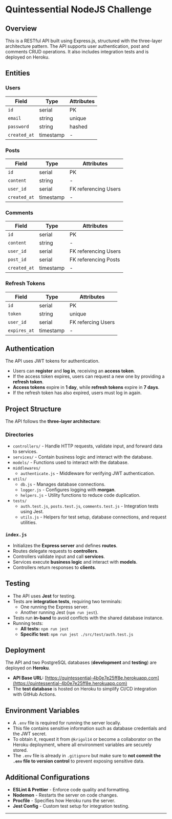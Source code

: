 # Quintessential NodeJS Challenge

## Overview
This is a RESTful API built using Express.js, structured with the three-layer architecture pattern. The API supports user authentication, post and comments CRUD operations. It also includes integration tests and is deployed on Heroku.

## Entities 

### Users
| Field        | Type      | Attributes |
|--------------|-----------|------------|
| `id`         | serial    | PK         |  
| `email`      | string    | unique     |
| `password`   | string    | hashed     |
| `created_at` | timestamp | -          |

### Posts
| Field        | Type      | Attributes           |
|--------------|-----------|----------------------|
| `id`         | serial    | PK                   |
| `content`    | string    | -                    |
| `user_id`    | serial    | FK referencing Users |
| `created_at` | timestamp | -                    |

### Comments
| Field        | Type      | Attributes           |
|--------------|-----------|----------------------|
| `id`         | serial    | PK                   |
| `content`    | string    | -                    |
| `user_id`    | serial    | FK referencing Users |
| `post_id`    | serial    | FK referencing Posts |
| `created_at` | timestamp | -                    |

### Refresh Tokens
| Field        | Type      | Attributes           |
|--------------|-----------|----------------------|
| `id`         | serial    | PK                   |
| `token`      | string    | unique               |
| `user_id`    | serial    | FK refercing Users   |
| `expires_at` | timestamp | -                    |

## Authentication
The API uses JWT tokens for authentication.
- Users can **register** and **log in**, receiving an **access token**.
- If the access token expires, users can request a new one by providing a **refresh token**.
- **Access tokens** expire in **1 day**, while **refresh tokens** expire in **7 days**.
- If the refresh token has also expired, users must log in again.

## Project Structure
The API follows the **three-layer architecture**:

### Directories
- `controllers/` - Handle HTTP requests, validate input, and forward data to services.
- `services/` - Contain business logic and interact with the database.
- `models/` - Functions used to interact with the database.
- `middlewares/`
  - `authenticate.js` - Middleware for verifying JWT authentication.
- `utils/`
  - `db.js` - Manages database connections.
  - `logger.js` - Configures logging with **morgan**.
  - `helpers.js` - Utility functions to reduce code duplication.
- `tests/`
  - `auth.test.js`, `posts.test.js`, `comments.test.js` - Integration tests using Jest.
  - `utils.js` - Helpers for test setup, database connections, and request utilities.

### `index.js`
- Initializes the **Express server** and defines **routes**.
- Routes delegate requests to **controllers**.
- Controllers validate input and call **services**.
- Services execute **business logic** and interact with **models**.
- Controllers return responses to **clients**.

## Testing
- The API uses **Jest** for testing.
- Tests are **integration tests**, requiring two terminals:
  - One running the Express server.
  - Another running Jest (`npm run jest`).
- Tests run **in-band** to avoid conflicts with the shared database instance.
- Running tests:
  - **All tests:** `npm run jest`
  - **Specific test:** `npm run jest ./src/test/auth.test.js`

## Deployment
The API and two PostgreSQL databases (**development** and **testing**) are deployed on **Heroku**.
- **API Base URL:** [https://quintessential-4b0e7e25ff8e.herokuapp.com](https://quintessential-4b0e7e25ff8e.herokuapp.com)
- The **test database** is hosted on Heroku to simplify CI/CD integration with GitHub Actions.

## Environment Variables  
- A `.env` file is required for running the server locally.  
- This file contains sensitive information such as database credentials and the JWT secret.  
- To obtain it, request it from `@krigol14` or become a collaborator on the Heroku deployment, where all environment variables are securely stored.  
- The `.env` file is already in `.gitignore` but make sure to **not commit the `.env` file to version control** to prevent exposing sensitive data.  

## Additional Configurations
- **ESLint & Prettier** - Enforce code quality and formatting.
- **Nodemon** - Restarts the server on code changes.
- **Procfile** - Specifies how Heroku runs the server.
- **Jest Config** - Custom test setup for integration testing.

---
